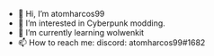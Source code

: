 - 👋 Hi, I’m atomharcos99
- 👀 I’m interested in Cyberpunk modding. 
- 🌱 I’m currently learning wolwenkit
- 📫 How to reach me:
discord: atomharcos99#1682

<!---
atomharcos99/atomharcos99 is a ✨ special ✨ repository because its `README.md` (this file) appears on your GitHub profile.
You can click the Preview link to take a look at your changes.
--->
